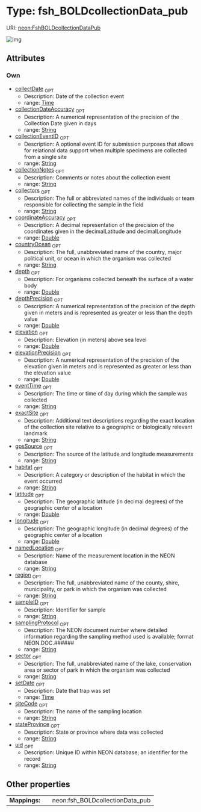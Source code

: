 
# Type: fsh_BOLDcollectionData_pub




URI: [neon:FshBOLDcollectionDataPub](https://data.neonscience.org/FshBOLDcollectionDataPub)


![img](http://yuml.me/diagram/nofunky;dir:TB/class/[FshBOLDcollectionDataPub&#124;uid:string%20%3F;samplingProtocol:string%20%3F;elevation:double%20%3F;sampleID:string%20%3F;setDate:time%20%3F;collectDate:time%20%3F;namedLocation:string%20%3F;collectionDateAccuracy:string%20%3F;collectionEventID:string%20%3F;collectionNotes:string%20%3F;collectors:string%20%3F;coordinateAccuracy:double%20%3F;countryOcean:string%20%3F;depth:double%20%3F;depthPrecision:double%20%3F;elevationPrecision:double%20%3F;eventTime:string%20%3F;exactSite:string%20%3F;gpsSource:string%20%3F;habitat:string%20%3F;latitude:double%20%3F;longitude:double%20%3F;region:string%20%3F;sector:string%20%3F;siteCode:string%20%3F;stateProvince:string%20%3F])

## Attributes


### Own

 * [collectDate](collectDate.md)  <sub>OPT</sub>
    * Description: Date of the collection event
    * range: [Time](types/Time.md)
 * [collectionDateAccuracy](collectionDateAccuracy.md)  <sub>OPT</sub>
    * Description: A numerical representation of the precision of the Collection Date given in days
    * range: [String](types/String.md)
 * [collectionEventID](collectionEventID.md)  <sub>OPT</sub>
    * Description: A optional event ID for submission purposes that allows for relational data support when multiple specimens are collected from a single site
    * range: [String](types/String.md)
 * [collectionNotes](collectionNotes.md)  <sub>OPT</sub>
    * Description: Comments or notes about the collection event
    * range: [String](types/String.md)
 * [collectors](collectors.md)  <sub>OPT</sub>
    * Description: The full or abbreviated names of the individuals or team responsible for collecting the sample in the field
    * range: [String](types/String.md)
 * [coordinateAccuracy](coordinateAccuracy.md)  <sub>OPT</sub>
    * Description: A decimal representation of the precision of the coordinates given in the decimalLatitude and decimalLongitude
    * range: [Double](types/Double.md)
 * [countryOcean](countryOcean.md)  <sub>OPT</sub>
    * Description: The full, unabbreviated name of the country, major political unit, or ocean in which the organism was collected
    * range: [String](types/String.md)
 * [depth](depth.md)  <sub>OPT</sub>
    * Description: For organisms collected beneath the surface of a water body
    * range: [Double](types/Double.md)
 * [depthPrecision](depthPrecision.md)  <sub>OPT</sub>
    * Description: A numerical representation of the precision of the depth given in meters and is represented as greater or less than the depth value
    * range: [Double](types/Double.md)
 * [elevation](elevation.md)  <sub>OPT</sub>
    * Description: Elevation (in meters) above sea level
    * range: [Double](types/Double.md)
 * [elevationPrecision](elevationPrecision.md)  <sub>OPT</sub>
    * Description: A numerical representation of the precision of the elevation given in meters and is represented as greater or less than the elevation value
    * range: [Double](types/Double.md)
 * [eventTime](eventTime.md)  <sub>OPT</sub>
    * Description: The time or time of day during which the sample was collected
    * range: [String](types/String.md)
 * [exactSite](exactSite.md)  <sub>OPT</sub>
    * Description: Additional text descriptions regarding the exact location of the collection site relative to a geographic or biologically relevant landmark
    * range: [String](types/String.md)
 * [gpsSource](gpsSource.md)  <sub>OPT</sub>
    * Description: The source of the latitude and longitude measurements
    * range: [String](types/String.md)
 * [habitat](habitat.md)  <sub>OPT</sub>
    * Description: A category or description of the habitat in which the event occurred
    * range: [String](types/String.md)
 * [latitude](latitude.md)  <sub>OPT</sub>
    * Description: The geographic latitude (in decimal degrees) of the geographic center of a location
    * range: [Double](types/Double.md)
 * [longitude](longitude.md)  <sub>OPT</sub>
    * Description: The geographic longitude (in decimal degrees) of the geographic center of a location
    * range: [Double](types/Double.md)
 * [namedLocation](namedLocation.md)  <sub>OPT</sub>
    * Description: Name of the measurement location in the NEON database
    * range: [String](types/String.md)
 * [region](region.md)  <sub>OPT</sub>
    * Description: The full, unabbreviated name of the county, shire, municipality, or park in which the organism was collected
    * range: [String](types/String.md)
 * [sampleID](sampleID.md)  <sub>OPT</sub>
    * Description: Identifier for sample
    * range: [String](types/String.md)
 * [samplingProtocol](samplingProtocol.md)  <sub>OPT</sub>
    * Description: The NEON document number where detailed information regarding the sampling method used is available; format NEON.DOC.######
    * range: [String](types/String.md)
 * [sector](sector.md)  <sub>OPT</sub>
    * Description: The full, unabbreviated name of the lake, conservation area or sector of park in which the organism was collected
    * range: [String](types/String.md)
 * [setDate](setDate.md)  <sub>OPT</sub>
    * Description: Date that trap was set
    * range: [Time](types/Time.md)
 * [siteCode](siteCode.md)  <sub>OPT</sub>
    * Description: The name of the sampling location
    * range: [String](types/String.md)
 * [stateProvince](stateProvince.md)  <sub>OPT</sub>
    * Description: State or province where data was collected
    * range: [String](types/String.md)
 * [uid](uid.md)  <sub>OPT</sub>
    * Description: Unique ID within NEON database; an identifier for the record
    * range: [String](types/String.md)

## Other properties

|  |  |  |
| --- | --- | --- |
| **Mappings:** | | neon:fsh_BOLDcollectionData_pub |

